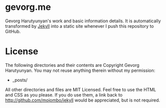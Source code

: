 # gevorg.me

Gevorg Harutyunyan's work and basic information details.
It is automatically transformed by [Jekyll](http://github.com/mojombo/jekyll) into a static site whenever I push this repository to GitHub.

# License

The following directories and their contents are Copyright Gevorg Harutyunyan. You may not reuse anything therein without my permission:

* _posts/

All other directories and files are MIT Licensed. Feel free to use the HTML and CSS as you please. If you do use them, a link back to http://github.com/mojombo/jekyll would be appreciated, but is not required.